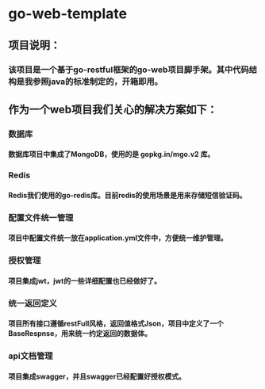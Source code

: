 # go-web-template

## 项目说明：

### 该项目是一个基于go-restful框架的go-web项目脚手架。其中代码结构是我参照java的标准制定的，开箱即用。

## 作为一个web项目我们关心的解决方案如下：
### 数据库
#### 数据库项目中集成了MongoDB，使用的是 gopkg.in/mgo.v2 库。
### Redis
#### Redis我们使用的go-redis库。目前redis的使用场景是用来存储短信验证码。
### 配置文件统一管理
#### 项目中配置文件统一放在application.yml文件中，方便统一维护管理。
### 授权管理
#### 项目集成jwt，jwt的一些详细配置也已经做好了。
### 统一返回定义
#### 项目所有接口遵循restFull风格，返回值格式Json，项目中定义了一个BaseRespnse，用来统一约定返回的数据体。
### api文档管理
#### 项目集成swagger，并且swagger已经配置好授权模式。
